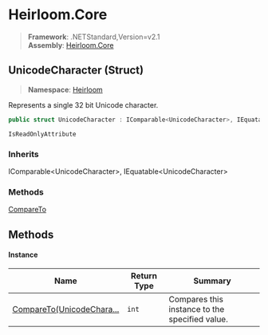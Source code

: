 # Heirloom.Core

> **Framework**: .NETStandard,Version=v2.1  
> **Assembly**: [Heirloom.Core][0]

## UnicodeCharacter (Struct)

> **Namespace**: [Heirloom][0]

Represents a single 32 bit Unicode character.

```cs
public struct UnicodeCharacter : IComparable<UnicodeCharacter>, IEquatable<UnicodeCharacter>
```

`IsReadOnlyAttribute`

### Inherits

IComparable\<UnicodeCharacter>, IEquatable\<UnicodeCharacter>

### Methods

[CompareTo][1]

## Methods

#### Instance

| Name                           | Return Type | Summary                                        |
|--------------------------------|-------------|------------------------------------------------|
| [CompareTo(UnicodeChara...][1] | `int`       | Compares this instance to the specified value. |

[0]: ../../Heirloom.Core.md
[1]: UnicodeCharacter/CompareTo.md
